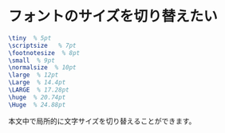 # フォントのサイズを切り替えたい

```latex
\tiny  % 5pt
\scriptsize   % 7pt
\footnotesize  % 8pt
\small  % 9pt
\normalsize  % 10pt
\large  % 12pt
\Large  % 14.4pt
\LARGE  % 17.28pt
\huge  % 20.74pt
\Huge  % 24.88pt
```

本文中で局所的に文字サイズを切り替えることができます。

